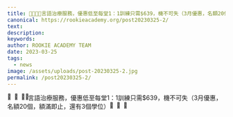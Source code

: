 ```yaml
---
title: 📣🤭💪🏻言語治療服務，優惠低至每堂1：1訓練只需$639，機不可失（3月優惠，名額20個，額滿即止，還有3個學位）💛💛💛
canonical: https://rookieacademy.org/post20230325-2/
text: 
description: 
keywords: 
author: ROOKIE ACADEMY TEAM
date: 2023-03-25
tags:
  - news
image: /assets/uploads/post-20230325-2.jpg
permalink: /post20230325-2/
---
```

<span class="x193iq5w xeuugli x13faqbe x1vvkbs x1xmvt09 x1lliihq x1s928wv xhkezso x1gmr53x x1cpjm7i x1fgarty x1943h6x xudqn12 x3x7a5m x6prxxf xvq8zen xo1l8bm xzsf02u x1yc453h" dir="auto"><div class="x11i5rnm xat24cr x1mh8g0r x1vvkbs xdj266r x126k92a"><div dir="auto" style="text-align: start;"><span class="x3nfvp2 x1j61x8r x1fcty0u xdj266r xhhsvwb xat24cr xgzva0m xxymvpz xlup9mm x1kky2od"><img height="16" width="16" alt="📣" referrerpolicy="origin-when-cross-origin" src="https://static.xx.fbcdn.net/images/emoji.php/v9/t13/1.5/16/1f4e3.png"></span><span class="x3nfvp2 x1j61x8r x1fcty0u xdj266r xhhsvwb xat24cr xgzva0m xxymvpz xlup9mm x1kky2od"><img height="16" width="16" alt="🤭" referrerpolicy="origin-when-cross-origin" src="https://static.xx.fbcdn.net/images/emoji.php/v9/t5c/1.5/16/1f92d.png"></span><span class="x3nfvp2 x1j61x8r x1fcty0u xdj266r xhhsvwb xat24cr xgzva0m xxymvpz xlup9mm x1kky2od"><img height="16" width="16" alt="💪🏻" referrerpolicy="origin-when-cross-origin" src="https://static.xx.fbcdn.net/images/emoji.php/v9/t80/1.5/16/1f4aa_1f3fb.png"></span>言語治療服務，優惠低至每堂1：1訓練只需$639，機不可失（3月優惠，名額20個，額滿即止，還有3個學位）<span class="x3nfvp2 x1j61x8r x1fcty0u xdj266r xhhsvwb xat24cr xgzva0m xxymvpz xlup9mm x1kky2od"><img height="16" width="16" alt="💛" referrerpolicy="origin-when-cross-origin" src="https://static.xx.fbcdn.net/images/emoji.php/v9/t6e/1.5/16/1f49b.png"></span><span class="x3nfvp2 x1j61x8r x1fcty0u xdj266r xhhsvwb xat24cr xgzva0m xxymvpz xlup9mm x1kky2od"><img height="16" width="16" alt="💛" referrerpolicy="origin-when-cross-origin" src="https://static.xx.fbcdn.net/images/emoji.php/v9/t6e/1.5/16/1f49b.png"></span><span class="x3nfvp2 x1j61x8r x1fcty0u xdj266r xhhsvwb xat24cr xgzva0m xxymvpz xlup9mm x1kky2od"><img height="16" width="16" alt="💛" referrerpolicy="origin-when-cross-origin" src="https://static.xx.fbcdn.net/images/emoji.php/v9/t6e/1.5/16/1f49b.png"></span></div></div></span>